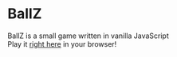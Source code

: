# BallZ
BallZ is a small game written in vanilla JavaScript
<br>
Play it [right here](https://disembleergon.github.io/BallZ-game/) in your browser!
